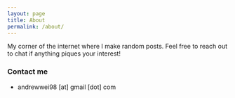 ```yaml
---
layout: page
title: About
permalink: /about/
---
```


My corner of the internet where I make random posts.
Feel free to reach out to chat if anything piques your interest!

### Contact me

- andrewwei98 [at] gmail [dot] com
